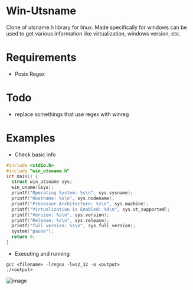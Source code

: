 # Win-Utsname
Clone of utsname.h library for linux. Made specifically for windows can be used to get various information like virtualization, windows version, etc.
# Requirements
* Posix Regex
# Todo
* replace somethings that use regex with winreg

# Examples

  * Check basic info
  ```c
#include <stdio.h>
#include "win_utsname.h"
int main() {
	struct win_utsname sys;
	win_uname(&sys);
	printf("Operating System: %s\n", sys.sysname);
	printf("Hostname: %s\n", sys.nodename);
	printf("Processor Architecture: %s\n", sys.machine);
	printf("Virtualization is Enabled: %d\n", sys.vt_supported);
	printf("Version: %s\n", sys.version);
	printf("Release: %s\n", sys.release);
	printf("full version: %s\n", sys.full_version);
	system("pause");
	return 0;
}
```
  * Executing and running
```
gcc <filename> -lregex -lws2_32 -o <output>
./<output>
```
![image](https://user-images.githubusercontent.com/54384337/119207922-b40ac500-ba65-11eb-9862-e2f6dd2c2750.png)
